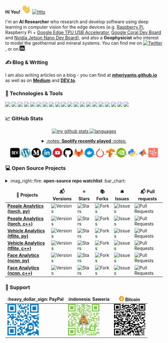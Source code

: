 **Hi You!** <img src="https://raw.githubusercontent.com/mheriyanto/mheriyanto/master/icons/wave.gif" width="30px"> [![Hits](https://hits.seeyoufarm.com/api/count/incr/badge.svg?url=https%3A%2F%2Fgithub.com%2Fmheriyanto%2Fhit-counter&count_bg=%2379C83D&title_bg=%23555555&icon=&icon_color=%23E7E7E7&title=visitors&edge_flat=false)](https://hits.seeyoufarm.com)

I'm an **AI Researcher** who research and develop software using deep learning in computer vision for the edge devices (e.g. [Raspberry Pi](https://www.raspberrypi.org/), Raspberry Pi + [Google Edge TPU USB Accelerator](https://coral.ai/products/accelerator/), [Google Coral Dev Board](https://coral.ai/products/dev-board/) and [Nvidia Jetson Nano Dev Board](https://developer.nvidia.com/embedded/jetson-nano-developer-kit)), and also a **Geophysicist** who interest to model the geothermal and mineral systems. You can find me on [![Twitter][1.1]][1],  or on [![LinkedIn][2.1]][2].


### &#x270d; Blog & Writing

I am also writing articles on a blog - you can find at [**mheriyanto.github.io**][3.1] as well as on [**Medium**][3.2] and [**DEV.to**][3.3].


### 🔧 Technologies & Tools
![](https://img.shields.io/badge/OS-Ubuntu-informational?style=flat&logo=ubuntu&logoColor=DD4814&color=23e7e7e7)
![](https://img.shields.io/badge/OS-Raspbian-informational?style=flat&logo=linux&logoColor=c51a4a&color=23e7e7e7)
![](https://img.shields.io/badge/Editor-VSCode-informational?style=flat&logo=git&logoColor=0078d7&color=23e7e7e7)
![](https://img.shields.io/badge/Editor-PyCharm-informational?style=flat&logo=pycharm&logoColor=E0FFFF&color=23e7e7e7)
![](https://img.shields.io/badge/CVS-Git-informational?style=flat&logo=git&logoColor=f34f29&color=23e7e7e7)
![](https://img.shields.io/badge/CVS-GitHub-informational?style=flat&logo=github&logoColor=FFFFFF&color=23e7e7e7)
![](https://img.shields.io/badge/CVS-GitLab-informational?style=flat&logo=gitlab&logoColor=FFFFFF&color=23e7e7e7)
![](https://img.shields.io/badge/Code-Python-informational?style=flat&logo=python&logoColor=FFD43B&color=23e7e7e7)
![](https://img.shields.io/badge/Code-C++-informational?style=flat&logo=c&logoColor=6495ED&color=23e7e7e7)
![](https://img.shields.io/badge/Code-Bash-informational?style=flat&logo=c&logoColor=6495ED&color=23e7e7e7)
![](https://img.shields.io/badge/Code-CMake-informational?style=flat&logo=cmake&logoColor=000080&color=23e7e7e7)
![](https://img.shields.io/badge/Code-Matlab-informational?style=flat&logo=mathworks&logoColor=FF0000&color=23e7e7e7)
![](https://img.shields.io/badge/Code-Octave-informational?style=flat&logo=octave&logoColor=1E90FF&color=23e7e7e7)
![](https://img.shields.io/badge/MLFramework-PyTorch-informational?style=flat&logo=pytorch&logoColor=EE4C2C&color=23e7e7e7)
![](https://img.shields.io/badge/MLFramework-TensorFlow-informational?style=flat&logo=tensorflow&logoColor=FF6F00&color=23e7e7e7)
![](https://img.shields.io/badge/MLFramework-OpenCV-informational?style=flat&logo=tensorflow&logoColor=orange&color=23e7e7e7)
![](https://img.shields.io/badge/Database-SQLite-informational?style=flat&logo=sqlite&logoColor=blue&color=23e7e7e7)
![](https://img.shields.io/badge/Database-PostgreSQL-informational?style=flat&logo=sqlite&logoColor=blue&color=23e7e7e7)
![](https://img.shields.io/badge/Tools-Docker-informational?style=flat&logo=docker&logoColor=0db7ed&color=23e7e7e7)
![](https://img.shields.io/badge/Cloud-Heroku-informational?style=flat&logo=heroku&logoColor=6762a6&color=23e7e7e7)


### &#x1f4c8; GitHub Stats

<a align="center" href="https://mheriyanto.github.io">
    <p align="center">
    <img src="https://github-readme-stats.vercel.app/api?username=mheriyanto&count_private=true&show_icons=true&theme=gotham" alt="my github stats" width="420"/>&nbsp;<img src="https://github-readme-stats.vercel.app/api/top-langs/?username=mheriyanto&layout=compact&theme=gotham" alt="languages" height="165">
    </p>
</a>

<a align="center" href="https://mheriyanto.github.io">
<details>
<summary> :notes: <strong>Spotify recently played</strong> :notes: </summary>
    <p align="center">
     <img src="https://spotify-recently-played-readme.vercel.app/api?user=mheriyanto&count=3&width=300" alt="spotify-recently-played-readme" width="230"/>&nbsp;<img src="https://spotify-github-profile.vercel.app/api/view?uid=mheriyanto&cover_image=true&theme=default" alt="spotify-github-profile" height="165">
   </p>
</details>
</a>

<p align="center">

<a href="https://dev.to/mheriyanto" target="blank">
<img align="center" src="https://github.com/mheriyanto/mheriyanto/blob/master/icons/dev.png?raw=true" height="30" width="30" />
</a>

<a href="https://mheriyanto.github.io" target="blank">
<img align="center" src="https://github.com/mheriyanto/mheriyanto/blob/master/icons/wordpress.png?raw=true" height="30" width="30" />
</a>

<a href="https://medium.com/@mheriyanto" target="blank">
<img align="center" src="https://github.com/mheriyanto/mheriyanto/blob/master/icons/medium.png?raw=true" height="30" width="30" />
</a>

<a href="https://linkedin.com/in/mheriyanto" target="blank">
<img align="center" src="https://github.com/mheriyanto/mheriyanto/blob/master/icons/linkedin.png?raw=true" height="30" width="30" />
</a>

<a href="https://www.youtube.com/channel/UCGPpspS9Gqmm4eMiOk-gGHw" target="blank">
<img align="center" src="https://github.com/mheriyanto/mheriyanto/blob/master/icons/youtube.png?raw=true" height="30" width="30" />
</a>

<a href="https://github.com/mheriyanto" target="blank">
<img align="center" src="https://github.com/mheriyanto/mheriyanto/blob/master/icons/github.png?raw=true" height="30" width="30" />
</a>

<a href="https://gitlab.com/mheriyanto" target="blank">
<img align="center" src="https://github.com/mheriyanto/mheriyanto/blob/master/icons/gitlab.png?raw=true" height="30" width="30" />
</a>

<a href="https://hub.docker.com/u/mheriyanto" target="blank">
<img align="center" src="https://github.com/mheriyanto/mheriyanto/blob/master/icons/docker.png?raw=true" height="30" width="30" />
</a>

<a href="https://discuss.pytorch.org/u/mheriyanto/summary" target="blank">
<img align="center" src="https://github.com/mheriyanto/mheriyanto/blob/master/icons/pytorch.png?raw=true" height="30" width="30" />
</a>

<a href="https://stackoverflow.com/questions/tagged/tensorflow" target="blank">
<img align="center" src="https://github.com/mheriyanto/mheriyanto/blob/master/icons/tensorflow.png?raw=true" height="30" width="30" />
</a>

<a href="https://forums.developer.nvidia.com/u/mheriyanto/summary" target="blank">
<img align="center" src="https://github.com/mheriyanto/mheriyanto/blob/master/icons/nvidia.png?raw=true" height="30" width="30" />
</a>

<a href="https://pypi.org/user/mheriyanto/" target="blank">
<img align="center" src="https://github.com/mheriyanto/mheriyanto/blob/master/icons/python.png?raw=true" height="30" width="30" />
</a>

<a href="https://www.mathworks.com/matlabcentral/profile/authors/8156443" target="blank">
<img align="center" src="https://github.com/mheriyanto/mheriyanto/blob/master/icons/matlab.png?raw=true" height="30" width="30" />
</a>

<a href="https://stackoverflow.com/questions/tagged/google-coral?tab=Active" target="blank">
<img align="center" src="https://github.com/mheriyanto/mheriyanto/blob/master/icons/coral.png?raw=true" height="30" width="30" />
</a>

</p>

### :computer: Open Source Projects

<details>
<summary>:mag_right::fire: <strong>open-source repo watchlist</strong> :bar_chart:</summary>

+ :mag_right::wrench: **geophysics software**: [**MH1DDC**][4.1], [**MH1DMT**][4.2], [**MH2DGRAV**][4.3], [**MH2DMAG**][4.4], [**MH3DMAG**][4.5], [**GMI-MH**][4.6], [**OSGPUP**][4.7] and [**PyOSGPUP**][4.8].
+ :mag_right::wrench: **deep learning framework (binaries)**: [**pytorch-binaries**][5.1], [**tensorflow-binaries**][5.2], [**ncnn-binaries**][5.3] and [**opencv-mobile-binaries**][5.4].
+ :pencil::bar_chart: **useful ai repositories**: [**awesome-object-detection**](https://github.com/hoya012/deep_learning_object_detection), [awesome-multiple-object-tracking](https://github.com/luanshiyinyang/awesome-multiple-object-tracking), [**deep-learning-in-production**](https://github.com/ahkarami/Deep-Learning-in-Production), [awesome-embedded-deep-learning](https://github.com/csarron/awesome-emdl), [**awesome-tensorflow-lite**](https://github.com/margaretmz/awesome-tensorflow-lite), [awesome-tensorflow-js](https://github.com/aaronhma/awesome-tensorflow-js), [**awesome-data-labeling-tools**](https://github.com/heartexlabs/awesome-data-labeling), [awesome-lidar-3d-detectors](https://github.com/Hub-Tian/Awesome-3D-Detectors), etc.
+ :pencil::bar_chart: **useful tool repositories**: [**awesome-mlops**](https://github.com/kelvins/awesome-mlops), [ml-system-design-pattern](https://github.com/mercari/ml-system-design-pattern), [**awesome-ml-python**](https://github.com/ml-tooling/best-of-ml-python), [awesome-python-tools](https://github.com/ml-tooling/best-of-python), [**awesome-ml-cpp**](https://github.com/bennylp/awesome-cpp-ml), [awesome-cpp](https://github.com/fffaraz/awesome-cpp), [**awesome-ml-c**](https://github.com/oz123/awesome-c#ai), [awesome-c](https://github.com/oz123/awesome-c), etc.
+ :clipboard::hamburger: **model zoo**: [**pytorch-image-models**](https://github.com/rwightman/pytorch-image-models), [tensorflow-lite-image-models](https://www.tensorflow.org/lite/examples), [**tensorflow-image-models**](https://github.com/tensorflow/models), [tensorflow-tensorrt-image-models](https://github.com/NVIDIA-AI-IOT/tf_trt_models), [**onnx-image-models**](https://github.com/onnx/models), [nvidia-models](https://github.com/NVIDIA/DeepLearningExamples), [**ncnn-image-models**](https://github.com/nilseuropa/ncnn_models), [neuralet-models](https://neuralet.com/models/), etc.
+ :pencil::bar_chart: **useful geophysical repositories**: [**awesome-open-geoscience**](https://github.com/softwareunderground/awesome-open-geoscience), [awesome-earth-artificial-intelligence](https://github.com/ESIPFed/Awesome-Earth-Artificial-Intelligence), [**awesome-metaheuristic-algorithms**](https://github.com/modeling-inversion-lab/awesome-metaheuristic-algorithms), etc.
+ :newspaper::fire: **newsletter**: [awesome-production-ml](https://github.com/EthicalML/awesome-production-machine-learning), [**awesome-monocular-3d-detectors**](https://github.com/BigTeacher-777/Awesome-Monocular-3D-detection), [tinyml-papers-and-projects](https://github.com/gigwegbe/tinyml-papers-and-projects), [**efficient-dnn-updates**](https://github.com/MingSun-Tse/EfficientDNNs), [awesome-web-python](https://github.com/ml-tooling/best-of-web-python), [**python-dev-tools**](https://github.com/ml-tooling/best-of-python-dev), etc.
	
</details>

<div align="center">
<table>
  <thead align="center">
    <tr border: none;>
      <td><b>🎁 Projects</b></td>
      <td><b>📬 Versions</b></td>
      <td><b>⭐ Stars</b></td>
      <td><b>📚 Forks</b></td>
      <td><b>🛎 Issues</b></td>
      <td><b>📬 Pull requests</b></td>
    </tr>
  </thead>
  <tbody>
    <tr>
      <td><a href="https://github.com/mheriyanto/play-with-torch"><b>People Analytics (torch, py)</b></a></td>
      <td><img alt="Versions" src="https://img.shields.io/github/v/tag/mheriyanto/play-with-torch?color=orange&label=version"/></td>
      <td><img alt="Stars" src="https://img.shields.io/github/stars/mheriyanto/play-with-torch?style=flat&labelColor=343b41"/></td>
      <td><img alt="Forks" src="https://img.shields.io/github/forks/mheriyanto/play-with-torch?style=flat&labelColor=343b41"/></td>
      <td><img alt="Issues" src="https://img.shields.io/github/issues/mheriyanto/play-with-torch?style=flate&labelColor=343b41"/></td>
      <td><img alt="Pull Requests" src="https://img.shields.io/github/issues-pr/mheriyanto/play-with-torch?style=flat&labelColor=343b41"/></td>
    </tr>
    <tr>
      <td><a href="https://gitlab.com/mheriyanto/play-with-torch-dev"><b>People Analytics (torch, c++)</b></a></td>
      <td><img alt="Versions" src="https://badgen.net/gitlab/release/mheriyanto/play-with-torch-dev"/></td>
      <td><img alt="Stars" src="https://badgen.net/gitlab/stars/mheriyanto/play-with-torch-dev"/></td>
      <td><img alt="Forks" src="https://badgen.net/gitlab/forks/mheriyanto/play-with-torch-dev"/></td>
      <td><img alt="Issues" src="https://badgen.net/gitlab/open-issues/mheriyanto/play-with-torch-dev"/></td>
      <td><img alt="Pull Requests" src="https://badgen.net/gitlab/open-mrs/mheriyanto/play-with-torch-dev"/></td>
    </tr>
    <tr>
      <td><a href="https://github.com/mheriyanto/play-with-tflite"><b>Vehicle Analytics (tflite, py)</b></a></td>
      <td><img alt="Versions" src="https://img.shields.io/github/v/tag/mheriyanto/play-with-tflite?color=orange&label=version"/></td>
      <td><img alt="Stars" src="https://img.shields.io/github/stars/mheriyanto/play-with-tflite?style=flat&labelColor=343b41"/></td>
      <td><img alt="Forks" src="https://img.shields.io/github/forks/mheriyanto/play-with-tflite?style=flat&labelColor=343b41"/></td>
      <td><img alt="Issues" src="https://img.shields.io/github/issues/mheriyanto/play-with-tflite?style=flat&labelColor=343b41"/></td>
      <td><img alt="Pull Requests" src="https://img.shields.io/github/issues-pr/mheriyanto/play-with-tflite?style=flat&labelColor=343b41"/></td>
    </tr>
    <tr>
      <td><a href="https://gitlab.com/mheriyanto/play-with-tflite-dev"><b>Vehicle Analytics (tflite, c++)</b></a></td>
      <td><img alt="Versions" src="https://badgen.net/gitlab/release/mheriyanto/play-with-tflite-dev"/></td>
      <td><img alt="Stars" src="https://badgen.net/gitlab/stars/mheriyanto/play-with-tflite-dev"/></td>
      <td><img alt="Forks" src="https://badgen.net/gitlab/forks/mheriyanto/play-with-tflite-dev"/></td>
      <td><img alt="Issues" src="https://badgen.net/gitlab/open-issues/mheriyanto/play-with-tflite-dev"/></td>
      <td><img alt="Pull Requests" src="https://badgen.net/gitlab/open-mrs/mheriyanto/play-with-tflite-dev"/></td>
    </tr>
	<tr>
      <td><a href="https://github.com/mheriyanto/play-with-ncnn"><b>Face Analytics (ncnn, py)</b></a></td>
      <td><img alt="Versions" src="https://img.shields.io/github/v/tag/mheriyanto/play-with-ncnn?color=orange&label=version"/></td>
      <td><img alt="Stars" src="https://img.shields.io/github/stars/mheriyanto/play-with-ncnn?style=flat&labelColor=343b41"/></td>
      <td><img alt="Forks" src="https://img.shields.io/github/forks/mheriyanto/play-with-ncnn?style=flat&labelColor=343b41"/></td>
      <td><img alt="Issues" src="https://img.shields.io/github/issues/mheriyanto/play-with-ncnn?style=flat&labelColor=343b41"/></td>
      <td><img alt="Pull Requests" src="https://img.shields.io/github/issues-pr/mheriyanto/play-with-ncnn?style=flat&labelColor=343b41"/></td>
    </tr>
    <tr>
      <td><a href="https://gitlab.com/mheriyanto/play-with-ncnn-dev"><b>Face Analytics (ncnn, c++)</b></a></td>
      <td><img alt="Versions" src="https://badgen.net/gitlab/release/mheriyanto/play-with-ncnn-dev"/></td>
      <td><img alt="Stars" src="https://badgen.net/gitlab/stars/mheriyanto/play-with-ncnn-dev"/></td>
      <td><img alt="Forks" src="https://badgen.net/gitlab/forks/mheriyanto/play-with-ncnn-dev"/></td>
      <td><img alt="Issues" src="https://badgen.net/gitlab/open-issues/mheriyanto/play-with-ncnn-dev"/></td>
      <td><img alt="Pull Requests" src="https://badgen.net/gitlab/open-mrs/mheriyanto/play-with-ncnn-dev"/></td>
    </tr>
  </tbody>
</table>
</div>

### :seedling: Support

<div align="center">
<table>
  <thead align="center">
    <tr border: none;>
      <td><b>:heavy_dollar_sign: PayPal</b></td>
      <td><b>:indonesia: Saweria</b></td>
      <td><b><img href="bitcoin:bc1qyp03apvwy74zy68p5ze84lzqz6m08c3g7apg2k" src="https://github.com/mheriyanto/mheriyanto/blob/master/icons/bitcoin-icon.png?raw=true"/> Bitcoin</b></td>
    </tr>
  </thead>
<tbody>
  <tr>
      <td><img alt="PayPal" href="https://www.paypal.me/emheriyanto" src="https://github.com/mheriyanto/mheriyanto/blob/master/icons/paypal.png?raw=true" height="100" width="100" /></td>
      <td><img alt="Saweria" href="https://saweria.co/mheriyanto" src="https://github.com/mheriyanto/mheriyanto/blob/master/icons/saweria.png?raw=true" height="100" width="100"/></td>
       <td><img alt="Bitcoin" href="https://saweria.co/mheriyanto" src="https://github.com/mheriyanto/mheriyanto/blob/master/icons/bitcoin.png?raw=true" height="100" width="100"/></td>
  </tr>
</tbody>
</table>
</div>

[1]: https://twitter.com/emheriyanto
[1.1]: http://i.imgur.com/wWzX9uB.png

[2]: https://www.linkedin.com/in/mheriyanto/
[2.1]: https://github.com/mheriyanto/mheriyanto/blob/master/icons/linkedin-black.png

[3.1]: https://mheriyanto.wordpress.com/
[3.2]: https://medium.com/@mheriyanto
[3.3]: https://dev.to/mheriyanto

[4.1]: https://github.com/mheriyanto/MH1DDC
[4.2]: https://github.com/mheriyanto/MH1DMT
[4.3]: https://github.com/mheriyanto/MH2DGRAV
[4.4]: https://github.com/modeling-inversion-lab/2D-Magnetic-Inversion
[4.5]: https://mheriyanto.wordpress.com/mh3dmag/
[4.6]: https://gmi-mh.herokuapp.com
[4.7]: https://github.com/Metkom/OSGPUP
[4.8]: https://github.com/Metkom/PyOSGPUP

[5.1]: https://github.com/mheriyanto/pytorch-binaries
[5.2]: https://github.com/mheriyanto/tensorflow-binaries
[5.3]: https://github.com/Tencent/ncnn/releases
[5.4]: https://github.com/mheriyanto/opencv-mobile
